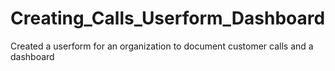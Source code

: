 # Creating_Calls_Userform_Dashboard
Created a userform for an organization to document customer calls and a dashboard
